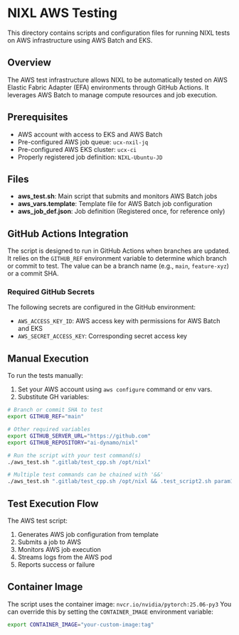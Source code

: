 # NIXL AWS Testing

This directory contains scripts and configuration files for running NIXL tests on AWS infrastructure using AWS Batch and EKS.

## Overview

The AWS test infrastructure allows NIXL to be automatically tested on AWS Elastic Fabric Adapter (EFA) environments through GitHub Actions. It leverages AWS Batch to manage compute resources and job execution.

## Prerequisites

- AWS account with access to EKS and AWS Batch
- Pre-configured AWS job queue: `ucx-nxil-jq`
- Pre-configured AWS EKS cluster: `ucx-ci`
- Properly registered job definition: `NIXL-Ubuntu-JD`

## Files

- **aws_test.sh**: Main script that submits and monitors AWS Batch jobs
- **aws_vars.template**: Template file for AWS Batch job configuration
- **aws_job_def.json**: Job definition (Registered once, for reference only)

## GitHub Actions Integration

The script is designed to run in GitHub Actions when branches are updated.
It relies on the `GITHUB_REF` environment variable to determine which branch or commit to test. The value can be a branch name (e.g., `main`, `feature-xyz`) or a commit SHA.

### Required GitHub Secrets

The following secrets are configured in the GitHub environment:

- `AWS_ACCESS_KEY_ID`: AWS access key with permissions for AWS Batch and EKS
- `AWS_SECRET_ACCESS_KEY`: Corresponding secret access key

## Manual Execution

To run the tests manually:

1. Set your AWS account using `aws configure` command or env vars.
2. Substitute GH variables:

```bash
# Branch or commit SHA to test
export GITHUB_REF="main"

# Other required variables
export GITHUB_SERVER_URL="https://github.com"
export GITHUB_REPOSITORY="ai-dynamo/nixl"

# Run the script with your test command(s)
./aws_test.sh ".gitlab/test_cpp.sh /opt/nixl"

# Multiple test commands can be chained with '&&'
./aws_test.sh ".gitlab/test_cpp.sh /opt/nixl && .test_script2.sh param123"
```

## Test Execution Flow

The AWS test script:

1. Generates AWS job configuration from template
2. Submits a job to AWS
3. Monitors AWS job execution
4. Streams logs from the AWS pod
5. Reports success or failure

## Container Image

The script uses the container image: `nvcr.io/nvidia/pytorch:25.06-py3`
You can override this by setting the `CONTAINER_IMAGE` environment variable:

```bash
export CONTAINER_IMAGE="your-custom-image:tag"
```
